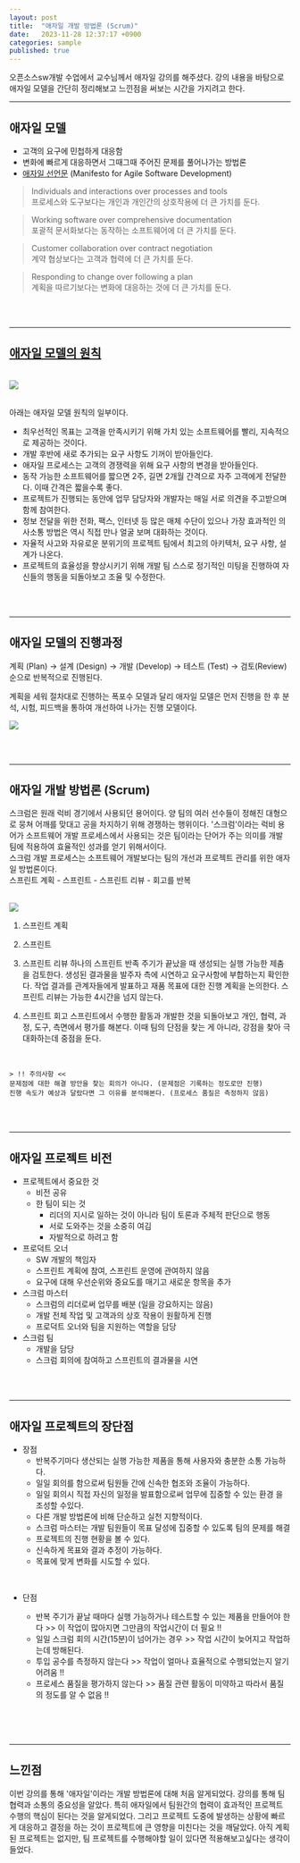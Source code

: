 ```yaml
---
layout: post
title:  "애자일 개발 방법론 (Scrum)"
date:   2023-11-28 12:37:17 +0900
categories: sample
published: true
---
```


오픈소스sw개발 수업에서 교수님께서 애자일 강의를 해주셨다. 강의 내용을 바탕으로 애자일 모델을 간단히 정리해보고 느낀점을 써보는 시간을 가지려고 한다.

___

## 애자일 모델
* 고객의 요구에 민첩하게 대응함
* 변화에 빠르게 대응하면서 그때그때 주어진 문제를 풀어나가는 방법론
* [애자일 선언문](http://agilemanifesto.org) (Manifesto for Agile Software Development) 

> Individuals and interactions over processes and tools <br>
프로세스와 도구보다는 개인과 개인간의 상호작용에 더 큰 가치를 둔다.

> Working software over comprehensive documentation <br>
포괄적 문서화보다는 동작하는 소프트웨어에 더 큰 가치를 둔다.

> Customer collaboration over contract negotiation <br>
계약 협상보다는 고객과 협력에 더 큰 가치를 둔다.

> Responding to change over following a plan <br>
계획을 따르기보다는 변화에 대응하는 것에 더 큰 가치를 둔다.

<br><br>

___

## [애자일 모델의 원칙](https://agilemanifesto.org/principles.html)

<br>
<img src="/images/agile_prin.jpeg">
<br><br>

아래는 애자일 모델 원칙의 일부이다.
* 최우선적인 목표는 고객을 만족시키기 위해 가치 있는 소프트웨어를 빨리, 지속적으로 제공하는 것이다.  
* 개발 후반에 새로 추가되는 요구 사항도 기꺼이 받아들인다. 
* 애자일 프로세스는 고객의 경쟁력을 위해 요구 사항의 변경을 받아들인다.
* 동작 가능한 소프트웨어를 짧으면 2주, 길면 2개월 간격으로 자주 고객에게 전달한다. 이때 간격은 짧을수록 좋다.
* 프로젝트가 진행되는 동안에 업무 담당자와 개발자는 매일 서로 의견을 주고받으며 함께 참여한다.
* 정보 전달을 위한 전화, 팩스, 인터넷 등 많은 매체 수단이 있으나 가장 효과적인 의사소통 방법은 역시 직접 만나 얼굴 보며 대화하는 것이다.
* 자율적 사고와 자유로운 분위기의 프로젝트 팀에서 최고의 아키텍처, 요구 사항, 설계가 나온다.
* 프로젝트의 효율성을 향상시키기 위해 개발 팀 스스로 정기적인 미팅을 진행하여 자신들의 행동을 되돌아보고 조율 및 수정한다.

<br><br>

___

## 애자일 모델의 진행과정

계획 (Plan) → 설계 (Design) → 개발 (Develop) → 테스트 (Test) → 검토(Review) 순으로 반복적으로 진행된다.<br/>

계획을 세워 절차대로 진행하는 폭포수 모델과 달리 애자일 모델은 먼저 진행을  한 후 분석, 시험, 피드백을 통하여 개선하여 나가는 진행 모델이다.<br/>

<img src="/images/agile_stage.jpeg"><br/>


<br><br>

___

## 애자일 개발 방법론 (Scrum)

스크럼은 원래 럭비 경기에서 사용되던 용어이다. 양 팀의 여러 선수들이 정해진 대형으로 뭉쳐 어깨를 맞대고 공을 차지하기 위해 경쟁하는 행위이다. '스크럼'이라는 럭비 용어가 소프트웨어 개발 프로세스에서 사용되는 것은 팀이라는 단어가 주는 의미를 개발 팀에 적용하여 효율적인 성과를 얻기 위해서이다.  
<br>
스크럼 개발 프로세스는 소프트웨어 개발보다는 팀의 개선과 프로젝트 관리를 위한 애자일 방법론이다. 
<br>
스프린트 계획 - 스프린트 - 스프린트 리뷰 - 회고를 반복 

<br>
<img src="/images/agile_pro.jpeg"><br>

1. 스프린트 계획



2. 스프린트


3. 스프린트 리뷰 
하나의 스프린트 반족 주기가 끝났을 때 생성되는 실행 가능한 제춤을 검토한다. 생성된 결과물을 발주자 측에 시연하고 요구사항에 부합하는지 확인한다. 작업 결과를 관계자들에게 발표하고 재품 목표에 대한 진행 계획을 논의한다. 스프린트 리뷰는 가능한 4시간을 넘지 않는다.


4. 스프린트 회고 
스프린트에서 수행한 활동과 개발한 것을 되돌아보고 개인, 협력, 과정, 도구, 측면에서 평가를 해본다. 이때 팀의 단점을 찾는 게 아니라, 강점을 찾아 극대화하는데 중점을 둔다. 

<br>

    > !! 주의사항 <<
    문제점에 대한 해결 방안을 찾는 회의가 아니다. (문제점은 기록하는 정도로만 진행)
    진행 속도가 예상과 달랐다면 그 이유를 분석해본다. (프로세스 품질은 측정하지 않음)

<br><br>


___

## 애자일 프로젝트 비전
* 프로젝트에서 중요한 것
    * 비전 공유
    * 한 팀이 되는 것
        * 리더의 지시로 일하는 것이 아니라 팀이 토론과 주체적 판단으로 행동  
        * 서로 도와주는 것을 소중히 여김
        * 자발적으로 하려고 함
* 프로덕트 오너
    * SW 개발의 책임자
    * 스프린트 계획에 참여, 스프린트 운영에 관여하지 않음
    * 요구에 대해 우선순위와 중요도를 매기고 새로운 항목을 추가
* 스크럼 마스터
    * 스크럼의 리더로써 업무를 배분 (일을 강요하지는 않음)
    * 개발 전체 작업 및 고객과의 상호 작용이 원활하게 진행
    * 프로덕트 오너와 팀을 지원하는 역할을 담당
* 스크럼 팀
    * 개발을 담당
    * 스크럼 회의에 참여하고 스프린트의 결과물을 시연



<br><br>

___

## 애자일 프로젝트의 장단점
* 장점 <br>
  * 반복주기마다 생산되는 실행 가능한 제품을 통해 사용자와 충분한 소통 가능하다.
  * 일일 회의를 함으로써 팀원들 간에 신속한 협조와 조율이 가능하다.
  * 일일 회의시 직접 자신의 일정을 발표함으로써 업무에 집중할 수 있는 환경 을 조성할 수있다.
  * 다른 개발 방법론에 비해 단순하고 실천 지향적이다.
  * 스크럼 마스터는 개발 팀원들이 목표 달성에 집중할 수 있도록 팀의 문제를 해결 
  * 프로젝트의 진행 현황을 볼 수 있다.
  * 신속하게 목표와 결과 추정이 가능하다.
  * 목표에 맞게 변화를 시도할 수 있다.

<br>

* 단점 <br>
  * 반복 주기가 끝날 때마다 실행 가능하거나 테스트할 수 있는 제품을 만들어야 한다  >> 이 작업이 많아지면 그만큼의 작업시간이 더 필요 !! 
  * 일일 스크럼 회의 시간(15분)이 넘어가는 경우 >> 작업 시간이 늦어지고 작업하는데 방해된다.
  * 투입 공수를 측정하지 않는다 >> 작업이 얼마나 효율적으로 수행되었는지 알기 어려움 !!
  * 프로세스 품질을 평가하지 않는다 >> 품질 관련 활동이 미약하고 따라서 품질의 정도를 알 수 없음 !!

  <br><br><br>

___

## 느낀점

이번 강의를 통해 '애자일'이라는 개발 방법론에 대해 처음 알게되었다. 강의를 통해 팀 협력과 소통의 중요성을 알았다. 특히 애자일에서 팀원간의 협력이 효과적인 프로젝트 수행의 핵심이 된다는 것을 알게되었다. 그리고 프로젝트 도중에 발생하는 상황에 빠르게 대응하고 결정을 하는 것이 프로젝트에 큰 영향을 미친다는 것을 깨달았다. 아직 계획된 프로젝트는 없지만, 팀 프로젝트를 수행해야할 일이 있다면 적용해보고싶다는 생각이 들었다.